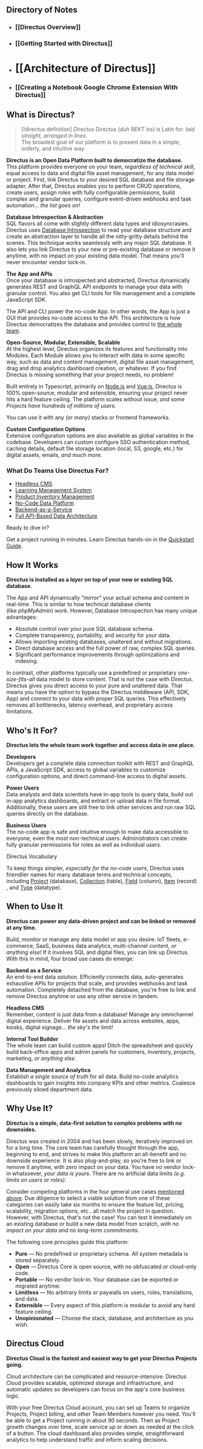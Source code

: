 ## Directory of Notes
- ### [[Directus Overview]]
- ### [[Getting Started with Directus]]
- # [[Architecture of Directus]]
- ### [[Creating a Notebook Google Chrome Extension With Directus]]


## What is Directus?[​](https://docs.directus.io/getting-started/introduction.html#what-is-directus)


> [!directus definition] *Directus*
> Directus (_duh REKT iss_) is Latin for: _laid straight, arranged in lines_.  
The broadest goal of our platform is to present data in a simple, orderly, and intuitive way.

**Directus is an Open Data Platform built to democratize the database.**  
This platform provides everyone on your team, _regardless of technical skill_, equal access to data and digital file asset management, for any data model or project. First, link Directus to your desired SQL database and file storage adapter. After that, Directus enables you to perform CRUD operations, create users, assign roles with fully configurable permissions, build complex and granular queries, configure event-driven webhooks and task automation... _the list goes on!_

**Database Introspection & Abstraction**  
SQL flavors all come with slightly different data types and idiosyncrasies. Directus uses [Database Introspection](https://docs.directus.io/getting-started/introduction.html#how-it-works) to read your database structure and create an abstraction layer to handle all the nitty-gritty details behind the scenes. This technique works seamlessly with any major SQL database. It also lets you link Directus to your new or pre-existing database or remove it anytime, with no impact on your existing data model. That means you'll never encounter vendor lock-in.

**The App and APIs**  
Once your database is introspected and abstracted, Directus dynamically generates REST and GraphQL API endpoints to manage your data with granular control. You also get CLI tools for file management and a complete JavaScript SDK.

The API and CLI power the no-code App. In other words, the App is just a GUI that provides no-code access to the API. This architecture is how Directus democratizes the database and provides control to [the whole team](https://docs.directus.io/getting-started/introduction.html#who-s-it-for).

**Open-Source, Modular, Extensible, Scalable**  
At the highest level, Directus organizes its features and functionality into Modules. Each Module allows you to interact with data in some specific way, such as data and content management, digital file asset management, drag and drop analytics dashboard creation, or whatever. If you find Directus is missing something that your project needs, no problem!

Built entirely in Typescript, primarily on [Node.js](https://nodejs.dev/) and [Vue.js](https://vuejs.org/), Directus is 100% open-source, modular and extensible, ensuring your project never hits a hard feature ceiling. The platform scales without issue, _and some Projects have hundreds of millions of users._

You can use it with any _(or many)_ stacks or frontend frameworks.

**Custom Configuration Options**  
Extensive configuration options are also available as global variables in the codebase. Developers can custom configure SSO authentication method, caching details, default file storage location (local, S3, google, etc.) for digital assets, emails, _and much more._

### What Do Teams Use Directus For?[​](https://docs.directus.io/getting-started/introduction.html#what-do-teams-use-directus-for)

- [Headless CMS](https://directus.io/solutions/headless-cms)
- [Learning Management System](https://directus.io/solutions/headless-cms)
- [Product Inventory Management](https://directus.io/solutions/product-information-management)
- [No-Code Data Platform](https://directus.io/toolkit/explore)
- [Backend-as-a-Service](https://directus.io/solutions/backend-as-a-service)
- [Full API-Based Data Architecture](https://directus.io/toolkit/connect)

Ready to dive in?

Get a project running in minutes. Learn Directus hands-on in the [Quickstart Guide](https://docs.directus.io/getting-started/quickstart).

## How It Works[​](https://docs.directus.io/getting-started/introduction.html#how-it-works)

**Directus is installed as a _layer_ on top of your new or existing SQL database.**

The App and API dynamically _"mirror"_ your actual schema and content in real-time. This is similar to how technical database clients (like _phpMyAdmin_) work. However, Database Introspection has many unique advantages:

- Absolute control over your pure SQL database schema.
- Complete transparency, portability, and security for your data.
- Allows importing existing databases, unaltered and without migrations.
- Direct database access and the full power of raw, complex SQL queries.
- Significant performance improvements through optimizations and indexing.

In contrast, other platforms typically use a predefined or proprietary _one-size-fits-all_ data model to store content. That is not the case with Directus. Directus gives you direct access to your pure and unaltered data. That means you have the option to bypass the Directus middleware (API, SDK, App) and connect to your data with proper SQL queries. This effectively removes all bottlenecks, latency overhead, and proprietary access limitations.

## Who's It For?[​](https://docs.directus.io/getting-started/introduction.html#who-s-it-for)

**Directus lets the whole team work together and access data in one place.**

**Developers**  
Developers get a complete data connection toolkit with REST and GraphQL APIs, a JavaScript SDK, access to global variables to customize configuration options, and direct command-line access to digital assets.

**Power Users**  
Data analysts and data scientists have in-app tools to query data, build out in-app analytics dashboards, and extract or upload data in file format. Additionally, these users are still free to link other services and run raw SQL queries directly on the database.

**Business Users**  
The no-code app is safe and intuitive enough to make data accessible to everyone, even the most non-technical users. Administrators can create fully granular permissions for roles as well as individual users.

Directus Vocabulary

To keep things simpler, _especially for the no-code users_, Directus uses friendlier names for many database terms and technical concepts, including [Project](https://docs.directus.io/user-guide/overview/glossary#projects) (database), [Collection](https://docs.directus.io/user-guide/overview/glossary#collections) (table), [Field](https://docs.directus.io/user-guide/overview/glossary#fields) (column), [Item](https://docs.directus.io/user-guide/overview/glossary#items) (record), and [Type](https://docs.directus.io/user-guide/overview/glossary#types) (datatype).

## When to Use It[​](https://docs.directus.io/getting-started/introduction.html#when-to-use-it)

**Directus can power any data-driven project and can be linked or removed at any time.**

Build, monitor or manage any data model or app you desire: IoT fleets, e-commerce, SaaS, business data analytics, multi-channel content, _or anything else!_ If it involves SQL and digital files, you can link up Directus. With this in mind, four broad use cases do emerge:

**Backend as a Service**  
An end-to-end data solution. Efficiently connects data, auto-generates exhaustive APIs for projects that scale, and provides webhooks and task automation. Completely detached from the database, you're free to link and remove Directus anytime or use any other service in tandem.

**Headless CMS**  
Remember, _content_ is just data from a database! Manage any omnichannel digital experience. Deliver file assets and data across websites, apps, kiosks, digital signage... _the sky's the limit!_

**Internal Tool Builder**  
The whole team can build custom apps! Ditch the spreadsheet and quickly build back-office apps and admin panels for customers, inventory, projects, marketing, _or anything else._

**Data Management and Analytics**  
Establish _a single source of truth_ for all data. Build no-code analytics dashboards to gain insights into company KPIs and other metrics. Coalesce previously siloed department data.

## Why Use It?[​](https://docs.directus.io/getting-started/introduction.html#why-use-it)

**Directus is a simple, data-first solution to complex problems with no downsides.**

Directus was created in 2004 and has been slowly, iteratively improved on for a long time. The core team has carefully thought through the app, beginning to end, and strives to make this platform an all-benefit and no downside experience. It is also plug-and-play, so you're free to link or remove it anytime, with zero impact on your data. You have no vendor lock-in whatsoever, _your data is yours_. There are no artificial data limits _(e.g. limits on users or roles)_.

Consider competing platforms in the four general use cases [mentioned above](https://docs.directus.io/getting-started/introduction.html#when-to-use-it). Due diligence to select a viable solution from one of these categories can easily take six months to ensure the feature list, pricing, scalability, migration options, etc.. all match the project in question. However, with Directus, that's not the case! You can test it immediately on an existing database or build a new data model from scratch, _with no impact on your data and no long-term commitments._

The following core principles guide this platform:

- **Pure** — No predefined or proprietary schema. All system metadata is stored separately.
- **Open** — Directus Core is open source, with no obfuscated or cloud-only code.
- **Portable** — No vendor lock-in. Your database can be exported or migrated anytime.
- **Limitless** — No arbitrary limits or paywalls on users, roles, translations, and data.
- **Extensible** — Every aspect of this platform is modular to avoid any hard feature ceiling.
- **Unopinionated** — Choose the stack, database, and architecture as you wish.

## Directus Cloud[​](https://docs.directus.io/getting-started/introduction.html#directus-cloud)

**Directus Cloud is the fastest and easiest way to get your Directus Projects going.**

Cloud architecture can be complicated and resource-intensive. Directus Cloud provides scalable, optimized storage and infrastructure, and automatic updates so developers can focus on the app's core business logic.

With your free Directus Cloud account, you can set up Teams to organize Projects, Project billing, and other Team Members however you need. You'll be able to get a Project running in about 90 seconds. Then as Project growth changes over time, scale service up or down as needed at the click of a button. The cloud dashboard also provides simple, straightforward analytics to help understand traffic and inform scaling decisions.